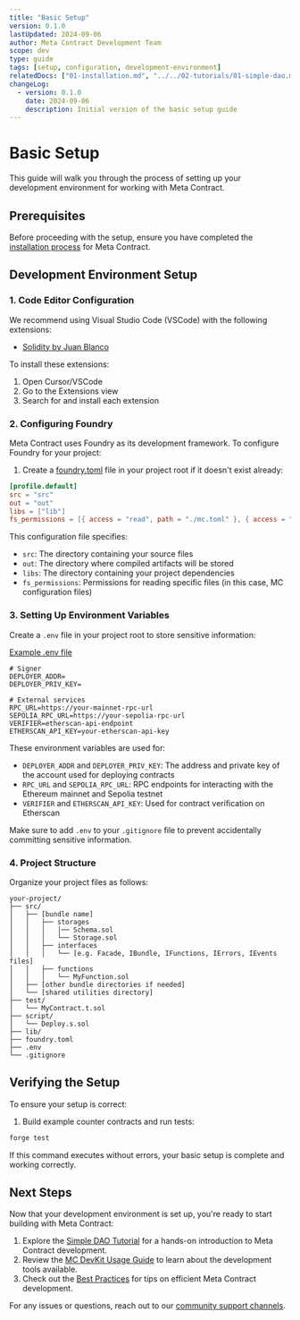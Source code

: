 ```yaml
---
title: "Basic Setup"
version: 0.1.0
lastUpdated: 2024-09-06
author: Meta Contract Development Team
scope: dev
type: guide
tags: [setup, configuration, development-environment]
relatedDocs: ["01-installation.md", "../../02-tutorials/01-simple-dao.md"]
changeLog:
  - version: 0.1.0
    date: 2024-09-06
    description: Initial version of the basic setup guide
---
```


# Basic Setup

This guide will walk you through the process of setting up your development environment for working with Meta Contract.

## Prerequisites

Before proceeding with the setup, ensure you have completed the [installation process](01-installation.md) for Meta Contract.

## Development Environment Setup

### 1. Code Editor Configuration

We recommend using Visual Studio Code (VSCode) with the following extensions:

- [Solidity by Juan Blanco](https://github.com/juanfranblanco/vscode-solidity)

To install these extensions:

1. Open Cursor/VSCode
2. Go to the Extensions view
3. Search for and install each extension

### 2. Configuring Foundry

Meta Contract uses Foundry as its development framework. To configure Foundry for your project:

1. Create a [foundry.toml](https://github.com/metacontract/template/blob/main/foundry.toml) file in your project root if it doesn't exist already:

```toml
[profile.default]
src = "src"
out = "out"
libs = ["lib"]
fs_permissions = [{ access = "read", path = "./mc.toml" }, { access = "read", path = "./lib/mc/mc.toml" }]
```

This configuration file specifies:
- `src`: The directory containing your source files
- `out`: The directory where compiled artifacts will be stored
- `libs`: The directory containing your project dependencies
- `fs_permissions`: Permissions for reading specific files (in this case, MC configuration files)

### 3. Setting Up Environment Variables

Create a `.env` file in your project root to store sensitive information:

[Example .env file](https://github.com/metacontract/template/blob/main/.env.sample)

```
# Signer
DEPLOYER_ADDR=
DEPLOYER_PRIV_KEY=

# External services
RPC_URL=https://your-mainnet-rpc-url
SEPOLIA_RPC_URL=https://your-sepolia-rpc-url
VERIFIER=etherscan-api-endpoint
ETHERSCAN_API_KEY=your-etherscan-api-key
```

These environment variables are used for:
- `DEPLOYER_ADDR` and `DEPLOYER_PRIV_KEY`: The address and private key of the account used for deploying contracts
- `RPC_URL` and `SEPOLIA_RPC_URL`: RPC endpoints for interacting with the Ethereum mainnet and Sepolia testnet
- `VERIFIER` and `ETHERSCAN_API_KEY`: Used for contract verification on Etherscan

Make sure to add `.env` to your `.gitignore` file to prevent accidentally committing sensitive information.

### 4. Project Structure

Organize your project files as follows:

```
your-project/
├── src/
│   ├── [bundle name]
│   │   ├── storages
│   │   │   │── Schema.sol
│   │   │   └── Storage.sol
│   │   ├── interfaces
│   │   │   └── [e.g. Facade, IBundle, IFunctions, IErrors, IEvents files]
│   │   ├── functions
│   │   │   └── MyFunction.sol
│   ├── [other bundle directories if needed]
│   └── [shared utilities directory]
├── test/
│   └── MyContract.t.sol
├── script/
│   └── Deploy.s.sol
├── lib/
├── foundry.toml
├── .env
└── .gitignore
```

## Verifying the Setup

To ensure your setup is correct:

1. Build example counter contracts and run tests:

```bash
forge test
```

If this command executes without errors, your basic setup is complete and working correctly.

## Next Steps

Now that your development environment is set up, you're ready to start building with Meta Contract:

1. Explore the [Simple DAO Tutorial](../../02-tutorials/01-simple-dao.md) for a hands-on introduction to Meta Contract development.
2. Review the [MC DevKit Usage Guide](../../05-resources/04-devkit/01-usage.md) to learn about the development tools available.
3. Check out the [Best Practices](../../05-resources/06-best-practices/01-ai-tdd.md) for tips on efficient Meta Contract development.

For any issues or questions, reach out to our [community support channels](https://github.com/orgs/metacontract/discussions).

